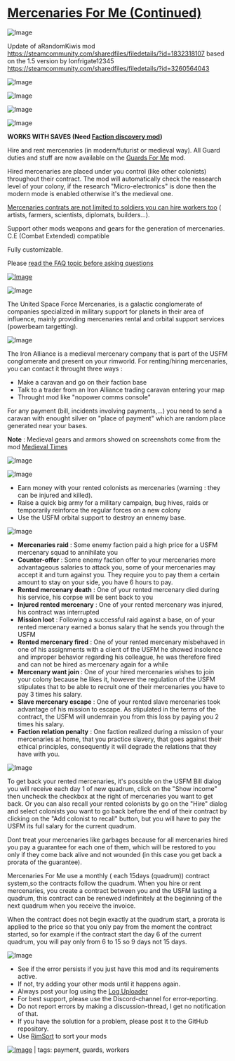 # [Mercenaries For Me (Continued)](https://steamcommunity.com/sharedfiles/filedetails/?id=3590126230)

![Image](https://i.postimg.cc/1X4HT06h/Info.png)

Update of aRandomKiwis mod https://steamcommunity.com/sharedfiles/filedetails/?id=1832318107
based on the 1.5 version by Ionfrigate12345 https://steamcommunity.com/sharedfiles/filedetails/?id=3260564043

![Image](https://i.postimg.cc/8csH3dWV/Notice.png)
	
![Image](https://i.postimg.cc/hvhrw8xB/Original-Description.png)

![Image](https://i.postimg.cc/9XRTyb0B/TEBxhcE.jpg)

![Image](https://i.postimg.cc/ry0W5jsW/w46hQrt.png)

**WORKS WITH SAVES (Need [Faction discovery mod](https://steamcommunity.com/sharedfiles/filedetails/?id=751841890))**

Hire and rent mercenaries (in modern/futurist or medieval way).
All Guard duties and stuff are now available on the [Guards For Me](https://steamcommunity.com/sharedfiles/filedetails/?id=1855885448) mod.

Hired mercenaries are placed under you control (like other colonists) throughout their contract.
The mod will automatically check the reasearch level of your colony, if the research "Micro-electronics" is done then the modern mode is enabled otherwise it's the medieval one.


<ins>Mercenaries contrats are not limited to soldiers you can hire workers too</ins>  ( artists, farmers, scientists, diplomats, builders...).

Support other mods weapons and gears for the generation of mercenaries.
C.E (Combat Extended) compatible

Fully customizable.

Please [read the FAQ topic before asking questions](https://steamcommunity.com/workshop/filedetails/discussion/1832318107/1643171537290820065/)

[![Image](https://i.postimg.cc/MZMR15H7/wj2Hdwq.png)](http://ko-fi.com/arandomkiwi)

![Image](https://i.postimg.cc/G38YvKtJ/nR4asUL.png)

The United Space Force Mercenaries, is a galactic conglomerate of companies specialized in military support for planets in their area of influence, mainly providing mercenaries rental and orbital support services (powerbeam targetting).

![Image](https://i.postimg.cc/dQkdG63B/nPvvhvi.png)

The Iron Alliance is a medieval mercenary company that is part of the USFM conglomerate and present on your rimworld.
For renting/hiring mercenaries, you can contact it throught three ways :


- Make a caravan and go on their faction base 
- Talk to a trader from an Iron Alliance trading caravan entering your map
- Throught mod like "nopower comms console"



For any payment (bill, incidents involving payments,...) you need to send a caravan with enought silver on "place of payment" which are random place generated near your bases.

**Note** : Medieval gears and armors showed on screenshots come from the mod [Medieval Times](https://steamcommunity.com/sharedfiles/filedetails/?id=732569232)

![Image](https://i.postimg.cc/SQ28cdRL/ibSiFhx.png)

![Image](https://i.postimg.cc/nVj7q2rT/lpB4ACB.png)



- Earn money with your rented colonists as mercenaries (warning : they can be injured and killed).
- Raise a quick big army for a military campaign, bug hives, raids or temporarily reinforce the regular forces on a new colony
- Use the USFM orbital support to destroy an ennemy base.



![Image](https://i.postimg.cc/QN95cmCW/BPyqQGN.png)



- **Mercenaries raid** : Some enemy faction paid a high price for a USFM mercenary squad to annihilate you
- **Counter-offer** : Some enemy faction offer to your mercenaries more advantageous salaries to attack you, some of your mercenaries may accept it and turn against you. They require you to pay them a certain amount to stay on your side, you have 6 hours to pay.
- **Rented mercenary death** : One of your rented mercenary died during his service, his corpse will be sent back to you
- **Injured rented mercenary** : One of your rented mercenary was injured, his contract was interrupted
- **Mission loot** : Following a successful raid against a base, on of your rented mercenary earned a bonus salary that he sends you through the USFM
- **Rented mercenary fired** : One of your rented mercenary misbehaved in one of his assignments with a client of the USFM he showed insolence and improper behavior regarding his colleague, he was therefore fired and can not be hired as mercenary again for a while
- **Mercenary want join** : One of your hired mercenaries wishes to join your colony because he likes it, however the regulation of the USFM stipulates that to be able to recruit one of their mercenaries you have to pay 3 times his salary.
- **Slave mercenary escape** : One of your rented slave mercenaries took advantage of his mission to escape. As stipulated in the terms of the contract, the USFM will undemrain you from this loss by paying you 2 times his salary.
- **Faction relation penalty** : One faction realized during a mission of your mercenaries at home, that you practice slavery, that goes against their ethical principles, consequently it will degrade the relations that they have with you.



![Image](https://i.postimg.cc/BZLD2pbF/05l0EFg.png)

To get back your rented mercenaries, it's possible on the USFM Bill dialog you will receive each day 1 of new quadrum, click on the "Show income" then uncheck the checkbox at the right of mercenaries you want to get back.
Or you can also recall your rented colonists by go on the "Hire" dialog and select colonists you want to go back before the end of their contract by clicking on the "Add colonist to recall" button, but you will have to pay the USFM its full salary for the current quadrum.

Dont treat your mercenaries like garbages because for all mercenaries hired you pay a guarantee for each one of them, which will be restored to you only if they come back alive and not wounded (in this case you get back a prorata of the guarantee).

Mercenaries For Me use a monthly ( each 15days (quadrum)) contract system,so the contracts follow the quadrum.
When you hire or rent mercenaries, you create a contract between you and the USFM lasting a quadrum, this contract can be renewed indefinitely at the beginning of the next quadrum when you receive the invoice.

When the contract does not begin exactly at the quadrum start, a prorata is applied to the price so that you only pay from the moment the contract started, so for example if the contract start the day 6 of the current quadrum, you will pay only from 6 to 15 so 9 days not 15 days.

![Image](https://i.postimg.cc/x8qR7GH9/Reporting-Issues.png)



-  See if the error persists if you just have this mod and its requirements active.
-  If not, try adding your other mods until it happens again.
-  Always post your log using the [Log Uploader](https://steamcommunity.com/sharedfiles/filedetails/?id=2873415404)
-  For best support, please use the Discord-channel for error-reporting.
-  Do not report errors by making a discussion-thread, I get no notification of that.
-  If you have the solution for a problem, please post it to the GitHub repository.
-  Use [RimSort](https://github.com/RimSort/RimSort/releases/latest) to sort your mods

 

[![Image](https://img.shields.io/github/v/release/emipa606/MercenariesForMe?label=latest%20version&style=plastic&color=9f1111&labelColor=black)](https://steamcommunity.com/sharedfiles/filedetails/changelog/3590126230) | tags:  payment,  guards,  workers
